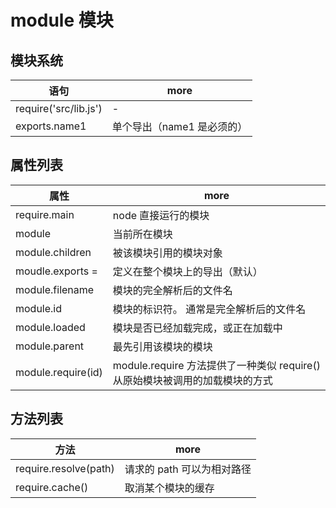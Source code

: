 # module 模块

## 模块系统

| 语句                  | more                       |
| --------------------- | -------------------------- |
| require('src/lib.js') | -                          |
| exports.name1         | 单个导出（name1 是必须的） |

## 属性列表

| 属性               | more                                                                         |
| ------------------ | ---------------------------------------------------------------------------- |
| require.main       | node 直接运行的模块                                                          |
| module             | 当前所在模块                                                                 |
| module.children    | 被该模块引用的模块对象                                                       |
| moudle.exports =   | 定义在整个模块上的导出（默认）                                               |
| module.filename    | 模块的完全解析后的文件名                                                     |
| module.id          | 模块的标识符。 通常是完全解析后的文件名                                      |
| module.loaded      | 模块是否已经加载完成，或正在加载中                                           |
| module.parent      | 最先引用该模块的模块                                                         |
| module.require(id) | module.require 方法提供了一种类似 require() 从原始模块被调用的加载模块的方式 |

## 方法列表

| 方法                  | more                       |
| --------------------- | -------------------------- |
| require.resolve(path) | 请求的 path 可以为相对路径 |
| require.cache()       | 取消某个模块的缓存         |
